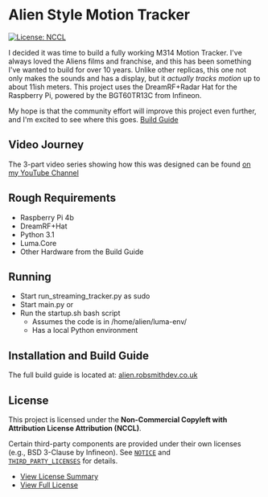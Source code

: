 # Alien Style Motion Tracker
[![License: NCCL](https://img.shields.io/badge/License-NCCL--Non--Commercial--Attribution-blue.svg)](./licence.txt)

I decided it was time to build a fully working M314 Motion Tracker. I've always loved the Aliens films and franchise, and this has been something I've wanted to build for over 10 years.
Unlike other replicas, this one not only makes the sounds and has a display, but it *actually tracks motion* up to about 11ish meters.
This project uses the DreamRF+Radar Hat for the Raspberry Pi, powered by the BGT60TR13C from Infineon.

My hope is that the community effort will improve this project even further, and I'm excited to see where this goes.
[Build Guide](https://alien.robsmithdev.co.uk)

## Video Journey
The 3-part video series showing how this was designed can be found [on my YouTube Channel](https://www.youtube.com/playlist?list=PL18CvD80w43YAV8UG24NtwRc2Wy-i7yyd)

## Rough Requirements
 - Raspberry Pi 4b
 - DreamRF+Hat
 - Python 3.1
 - Luma.Core 
 - Other Hardware from the Build Guide
 
## Running
 - Start run_streaming_tracker.py as sudo
 - Start main.py
or
 - Run the startup.sh bash script
    - Assumes the code is in /home/alien/luma-env/
    - Has a local Python environment 

## Installation and Build Guide
The full build guide is located at:
[alien.robsmithdev.co.uk](https://alien.robsmithdev.co.uk)

## License
This project is licensed under the **Non-Commercial Copyleft with Attribution License Attribution (NCCL)**.  

Certain third-party components are provided under their own licenses  
(e.g., BSD 3-Clause by Infineon). See [`NOTICE`](./NOTICE) and  
[`THIRD_PARTY_LICENSES`](./THIRD_PARTY_LICENSES/) for details.  

 - [View License Summary](./licence_summary.md)
 - [View Full License](./licence.txt)
 


